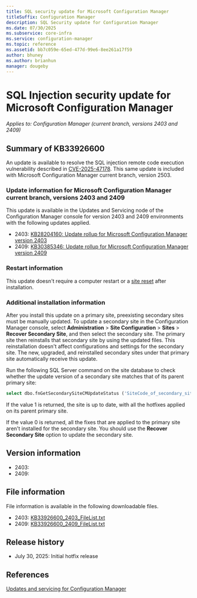 ```yaml
---
title: SQL security update for Microsoft Configuration Manager
titleSuffix: Configuration Manager
description: SQL Security update for Configuration Manager
ms.date: 07/30/2025
ms.subservice: core-infra
ms.service: configuration-manager
ms.topic: reference
ms.assetid: bb7c059e-65ed-477d-99e6-8ee261a17f59
author: bhuney
ms.author: brianhun
manager: dougeby
---
```


# SQL Injection security update for Microsoft Configuration Manager

*Applies to: Configuration Manager (current branch, versions 2403 and 2409)*

## Summary of KB33926600
<!-- 33926600 -->
An update is available to resolve the SQL injection remote code execution vulnerability described in [CVE-2025-47178](https://msrc.microsoft.com/update-guide/en-US/vulnerability/CVE-2025-47178). This same update is included with Microsoft Configuration Manager current branch, version 2503.

### Update information for Microsoft Configuration Manager current branch, versions 2403 and 2409

This update is available in the Updates and Servicing node of the Configuration Manager console for version 2403 and 2409 environments with the following updates applied.
- 2403: [KB28204160: Update rollup for Microsoft Configuration Manager version 2403](../2403/28204160.md)
- 2409: [KB30385346: Update rollup for Microsoft Configuration Manager version 2409](../2409/30385346.md)

### Restart information

This update doesn't require a computer restart or a [site reset](../../core/servers/manage/modify-your-infrastructure.md#bkmk_reset) after installation.

### Additional installation information

After you install this update on a primary site, preexisting secondary sites must be manually updated. To update a secondary site in the Configuration Manager console, select **Administration** > **Site Configuration** > **Sites** >  **Recover Secondary Site**, and then select the secondary site. The primary site then reinstalls that secondary site by using the updated files. This reinstallation doesn't affect configurations and settings for the secondary site. The new, upgraded, and reinstalled secondary sites under that primary site automatically receive this update.

Run the following SQL Server command on the site database to check whether the update version of a secondary site matches that of its parent primary site:
   ```sql
   select dbo.fnGetSecondarySiteCMUpdateStatus ('SiteCode_of_secondary_site')
   ```
If the value 1 is returned, the site is up to date, with all the hotfixes applied on its parent primary site.

If the value 0 is returned, all the fixes that are applied to the primary site aren't installed for the secondary site. You should use the **Recover Secondary Site** option to update the secondary site.

## Version information
- 2403: 
- 2409: 

## File information
File information is available in the following downloadable files.
- 2403: [KB33926600_2403_FileList.txt](https://aka.ms/KB33926600_2403_FileList)
- 2409: [KB33926600_2409_FileList.txt](https://aka.ms/KB33926600_2409_FileList)

## Release history
- July 30, 2025: Initial hotfix release

## References
[Updates and servicing for Configuration Manager](../../core/servers/manage/updates.md)